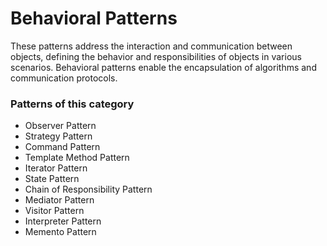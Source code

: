 # Behavioral Patterns
These patterns address the interaction and communication between objects, defining the behavior and responsibilities of objects in various scenarios. Behavioral patterns enable the encapsulation of algorithms and communication protocols.

### Patterns of this category
- Observer Pattern
- Strategy Pattern
- Command Pattern
- Template Method Pattern
- Iterator Pattern
- State Pattern
- Chain of Responsibility Pattern
- Mediator Pattern
- Visitor Pattern
- Interpreter Pattern
- Memento Pattern